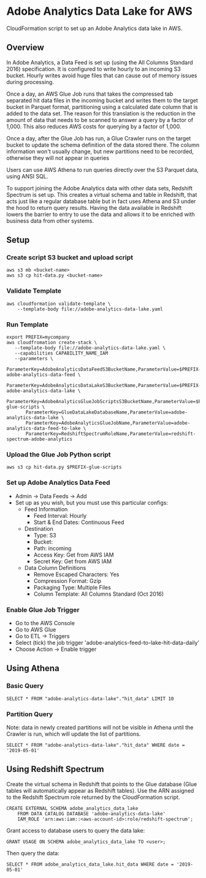 # Adobe Analytics Data Lake for AWS

CloudFormation script to set up an Adobe Analytics data lake in AWS.

## Overview

In Adobe Analytics, a Data Feed is set up (using the All Columns Standard 2016)
specification.  It is configured to write hourly to an incoming S3 bucket.
Hourly writes avoid huge files that can cause out of memory issues during
processing.

Once a day, an AWS Glue Job runs that takes the compressed tab separated hit
data files in the incoming bucket and writes them to the target bucket in
Parquet format, partitioning using a calculated date column that is added to the
data set.  The reason for this translation is the reduction in the amount of
data that needs to be scanned to answer a query by a factor of 1,000.  This also
reduces AWS costs for querying by a factor of 1,000.

Once a day, after the Glue Job has run, a Glue Crawler runs on the target bucket
to update the schema definition of the data stored there.  The column
information won't usually change, but new partitions need to be recorded,
otherwise they will not appear in queries

Users can use AWS Athena to run queries directly over the S3 Parquet data, using
ANSI SQL.

To support joining the Adobe Analytics data with other data sets, Redshift
Spectrum is set up.  This creates a virtual schema and table in Redshift, that
acts just like a regular database table but in fact uses Athena and S3 under the
hood to return query results.  Having the data available in Redshift lowers the
barrier to entry to use the data and allows it to be enriched with business data
from other systems.

## Setup

### Create script S3 bucket and upload script

    aws s3 mb <bucket-name> 
    aws s3 cp hit-data.py <bucket-name>

### Validate Template

    aws cloudformation validate-template \
        --template-body file://adobe-analytics-data-lake.yaml

### Run Template

    export PREFIX=mycompany
    aws cloudfromation create-stack \
       --template-body file://adobe-analytics-data-lake.yaml \
       --capabilities CAPABILITY_NAME_IAM
       --parameters \
           ParameterKey=AdobeAnalyticsDataFeedS3BucketName,ParameterValue=$PREFIX-adobe-analytics-data-feed \
           ParameterKey=AdobeAnalyticsDataLakeS3BucketName,ParameterValue=$PREFIX-adobe-analytics-data-lake \
           ParameterKey=AdobeAnalyticsGlueJobScriptsS3BucketName,ParameterValue=$PREFIX-glue-scripts \
           ParameterKey=GlueDataLakeDatabaseName,ParameterValue=adobe-analytics-data-lake \
           ParameterKey=AdobeAnalyticsGlueJobName,ParameterValue=adobe-analytics-data-feed-to-lake \
           ParameterKey=RedshiftSpectrumRoleName,ParameterValue=redshift-spectrum-adobe-analytics

### Upload the Glue Job Python script

    aws s3 cp hit-data.py $PREFIX-glue-scripts

### Set up Adobe Analytics Data Feed

* Admin -> Data Feeds -> Add
* Set up as you wish, but you must use this particular configs:
    * Feed Information
        * Feed Interval: Hourly
        * Start & End Dates: Continuous Feed
    * Destination
        * Type: S3
        * Bucket: <bucket-name>
        * Path: incoming
        * Access Key: Get from AWS IAM
       * Secret Key: Get from AWS IAM
    * Data Column Definitions
        * Remove Escaped Characters: Yes
        * Compression Format: Gzip
        * Packaging Type: Multiple Files
        * Column Template: All Columns Standard (Oct 2016)

### Enable Glue Job Trigger

* Go to the AWS Console
* Go to AWS Glue
* Go to ETL -> Triggers
* Select (tick) the job trigger 'adobe-analytics-feed-to-lake-hit-data-daily'
* Choose Action -> Enable trigger

## Using Athena

### Basic Query

    SELECT * FROM "adobe-analytics-data-lake"."hit_data" LIMIT 10

### Partition Query

Note: data in newly created partitions will not be visible in Athena until the Crawler 
is run, which will update the list of partitions.

    SELECT * FROM "adobe-analytics-data-lake"."hit_data" WHERE date = '2019-05-01'

## Using Redshift Spectrum

Create the virtual schema in Redshift that points to the Glue database (Glue tables will
automatically appear as Redshift tables).  Use the ARN assigned to the Redshift Spectrum
role returned by the CloudFormation script.

    CREATE EXTERNAL SCHEMA adobe_analytics_data_lake
        FROM DATA CATALOG DATABASE 'adobe-analytics-data-lake' 
        IAM_ROLE 'arn:aws:iam::<aws-account-id>:role/redshift-spectrum';
 
Grant access to database users to query the data lake:

    GRANT USAGE ON SCHEMA adobe_analytics_data_lake TO <user>;

Then query the data:

    SELECT * FROM adobe_analytics_data_lake.hit_data WHERE date = '2019-05-01'

